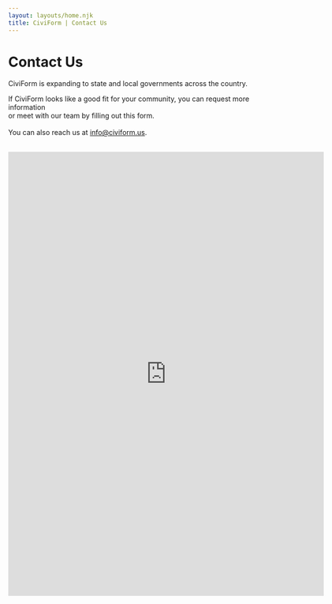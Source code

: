 ```yaml
---
layout: layouts/home.njk
title: CiviForm | Contact Us
---
```


# Contact Us

CiviForm is expanding to state and local governments across the country. 

If CiviForm looks like a good fit for your community, you can request more information<br>or meet with our team by filling out this form.
<br>
<br>
You can also reach us at [info@civiform.us](mailto:info@civiform.us?subject=I%20want%20to%20learn%20more%20about%20CiviForm).
<br>
<br>
<iframe src="https://docs.google.com/forms/d/e/1FAIpQLSdWy_ISffN20vEbRfA3hZi5SHTeapOJyYlddH2A0I49_C-63Q/viewform?embedded=true" width="640" height="900" frameborder="0" marginheight="0" marginwidth="0">Loading…</iframe>
